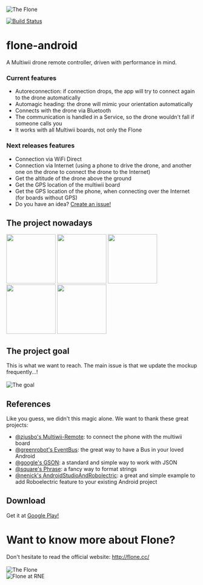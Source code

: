 ![The Flone](http://fewlaps.com/xtra/flone/flone-desert.png)<br/>

[![Build Status](https://travis-ci.org/Fewlaps/flone-android.svg?branch=master)](https://travis-ci.org/Fewlaps/flone-android)

# flone-android
A Multiwii drone remote controller, driven with performance in mind.

### Current features
- Autoreconnection: if connection drops, the app will try to connect again to the drone automatically
- Automagic heading: the drone will mimic your orientation automatically
- Connects with the drone via Bluetooth
- The communication is handled in a Service, so the drone wouldn't fall if someone calls you
- It works with all Multiwii boards, not only the Flone

### Next releases features
- Connection via WiFi Direct
- Connection via Internet (using a phone to drive the drone, and another one on the drone to connect the drone to the Internet)
- Get the altitude of the drone above the ground
- Get the GPS location of the multiwii board
- Get the GPS location of the phone, when connecting over the Internet (for boards without GPS)
- Do you have an idea? [Create an issue!](https://github.com/aeracoop/FloneRemote/issues/new) 

## The project nowadays
<img src="http://fewlaps.com/xtra/flone/app1.png" width="130">
<img src="http://fewlaps.com/xtra/flone/app2.png" width="130">
<img src="http://fewlaps.com/xtra/flone/app3.png" width="130">
<img src="http://fewlaps.com/xtra/flone/app4.png" width="130">
<img src="http://fewlaps.com/xtra/flone/app5.png" width="130">

## The project goal
This is what we want to reach. The main issue is that we update the mockup frequently...!<br/><br/>
![The goal](https://github.com/aeracoop/FloneRemote/blob/master/balsamiq/Mockup.png)

## References
Like you guess, we didn't this magic alone. We want to thank these great projects:
- [@zjusbo's Multiwii-Remote](https://github.com/zjusbo/Multiwii-Remote): to connect the phone with the multiwii board
- [@greenrobot's EventBus](https://github.com/greenrobot/EventBus): the great way to have a Bus in your loved Android
- [@google's GSON](https://github.com/google/gson): a standard and simple way to work with JSON
- [@square's Phrase](https://github.com/square/phrase): a fancy way to format strings
- [@nenick's AndroidStudioAndRobolectric](https://github.com/nenick/AndroidStudioAndRobolectric): a great and simple example to add Roboelectric feature to your existing Android project

## Download
Get it at [Google Play!](https://play.google.com/store/apps/details?id=com.fewlaps.flone) 

# Want to know more about Flone?
Don't hesitate to read the official website: http://flone.cc/<br/><br/>
![The Flone](http://fewlaps.com/xtra/flone/flone-projecting.jpg)<br/>
![Flone at RNE](http://fewlaps.com/xtra/flone/flone-at-RNE.jpg)
